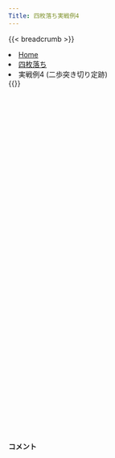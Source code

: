 ```yaml
---
Title: 四枚落ち実戦例4
---
```

{{< breadcrumb >}}
  <li class="breadcrumb-item"><a href="/shogi-beginners/">Home</a></li>
  <li class="breadcrumb-item"><a href="/shogi-beginners/4mai/">四枚落ち</a></li>
  <li class="breadcrumb-item active" aria-current="page">実戦例4 (二歩突き切り定跡)</li>
{{</ breadcrumb >}}
<div class="row pt-3">
  <div class="col-sm" tabindex="-1">
    <script id="example-kif" type="text/plain">
手合割：四枚落ち
下手：上手
上手：下手
手数----指手---------消費時間--
*<ruby>二歩<rt>にふ</rt></ruby><ruby>突<rt>つ</rt></ruby><ruby>切<rt>き</rt></ruby>りの<ruby>勝<rt>か</rt></ruby>ち<ruby>方<rt>かた</rt></ruby>をおぼえましょう。
*<div class="text-center"><img class="img-fluid pt-3 w-50" src="/shogi-beginners/img/cat25.webp"></div>
   1 ３二金(41)
*<ruby>二歩<rt>にふ</rt></ruby><ruby>突<rt>つ</rt></ruby>き<ruby>切<rt>き</rt></ruby>りは<ruby>二枚<rt>にまい</rt></ruby><ruby>落<rt>お</rt></ruby>ちの<ruby>定跡<rt>じょうせき</rt></ruby>ですが、<ruby>四枚<rt>よんまい</rt></ruby><ruby>落<rt>お</rt></ruby>ちにも<ruby>使<rt>つか</rt></ruby>えます。
*<ruby>力将棋<rt>ちからしょうぎ</rt></ruby>の<ruby>得意<rt>とくい</rt></ruby>な<ruby>子<rt>こ</rt></ruby>はためしてみるといいかも<ruby>知<rt>し</rt></ruby>れません。<ruby>左端<rt>ひだりはし</rt></ruby><ruby>攻<rt>せ</rt></ruby>めよりは<ruby>指<rt>さ</rt></ruby>しやすいです。
   2 ７六歩(77)
   3 ６二銀(71)
   4 ４六歩(47)
   5 ５四歩(53)
   6 ４五歩(46)
*すぐに☗<ruby>４五<rt>よんごー</rt></ruby><ruby>歩<rt>ふ</rt></ruby>まで<ruby>突<rt>つ</rt></ruby>いて、☖<ruby>４四<rt>よんよん</rt></ruby><ruby>歩<rt>ふ</rt></ruby>と<ruby>角道<rt>かくみち</rt></ruby>を<ruby>止<rt>と</rt></ruby>められないようにします。
   7 ５三銀(62)
   8 ４八銀(39)
   9 ７二金(61)
  10 ４七銀(48)
*<ruby>有名<rt>ゆうめい</rt></ruby>な<ruby>駒組<rt>こまぐ</rt></ruby>みとは<ruby>少<rt>すこ</rt></ruby>し<ruby>異<rt>こと</rt></ruby>なる<ruby>手順<rt>てじゅん</rt></ruby>です。☗<ruby>４五<rt>よんごー</rt></ruby><ruby>歩<rt>ふ</rt></ruby>の<ruby>後<rt>あと</rt></ruby>に☗<ruby>４七銀<rt>よんななぎん</rt></ruby>を<ruby>急<rt>いそ</rt></ruby>いだほうが☖<ruby>５五<rt>ごーごー</rt></ruby><ruby>歩<rt>ふ</rt></ruby>から<ruby>力戦<rt>りきせん</rt></ruby>になった<ruby>時<rt>とき</rt></ruby>に<ruby>対処<rt>たいしょ</rt></ruby>しやすいです。
  11 ５二玉(51)
  12 ３六歩(37)
  13 ７四歩(73)
  14 ３五歩(36)
*どこかのタイミングで☗<ruby>３四<rt>さんよん</rt></ruby><ruby>歩<rt>ふ</rt></ruby>をねらいます。
  15 ２二銀(31)
  16 ３八飛(28)
*いつでも☗<ruby>３四<rt>さんよん</rt></ruby><ruby>歩<rt>ふ</rt></ruby>から<ruby>攻<rt>せ</rt></ruby>められるようにしておきましょう。
  17 ６四歩(63)
  18 ７八金(69)
  19 ６三玉(52)
  20 ６九玉(59)
  21 ７三金(72)
  22 ５八金(49)
  23 ６五歩(64)
  24 ６八銀(79)
*ここまでの<ruby>手順<rt>てじゅん</rt></ruby>と<ruby>形<rt>かたち</rt></ruby>をよくおぼえてください。<ruby>上手<rt>うわて</rt></ruby>の<ruby>金銀桂<rt>きんぎんけい</rt></ruby>はまったく<ruby>動<rt>うご</rt></ruby>けない<ruby>形<rt>かたち</rt></ruby>になっており、<ruby>下手<rt>したて</rt></ruby>が<ruby>勝<rt>か</rt></ruby>ちやすいです。
  25 ６四金(73)
  26 ３四歩(35)
*<ruby>玉<rt>ぎょく</rt></ruby>を<ruby>囲<rt>かこ</rt></ruby>って<ruby>強<rt>つよ</rt></ruby>い<ruby>戦<rt>たたか</rt></ruby>いができるようになったら<ruby>攻<rt>せ</rt></ruby>めていきましょう。
  27 同　歩(33)
  28 同　飛(38)
  29 ３三歩打
  30 ３六飛(34)
  31 ７三桂(81)
  32 ３七桂(29)
  33 ８四歩(83)
  34 ４六銀(47)
  35 ９四歩(93)
  36 ９六歩(97)
  37 ８五歩(84)
  38 ９五歩(96)
*<ruby>四枚<rt>よんまい</rt></ruby><ruby>落<rt>お</rt></ruby>ちならではの<ruby>攻<rt>せ</rt></ruby>めです。
  39 同　歩(94)
*<ruby>問題<rt>もんだい</rt></ruby>: <ruby>次<rt>つぎ</rt></ruby>の<ruby>手<rt>て</rt></ruby>を<ruby>考<rt>かんが</rt></ruby>えてみましょう。
*<div><img class="img-fluid" src="/shogi-beginners/img/cat2.webp"></div>
  40 ９四歩打
*<ruby>香<rt>きょう</rt></ruby>は<ruby>守<rt>まも</rt></ruby>り<ruby>駒<rt>ごま</rt></ruby>でもあるため、<ruby>垂<rt>た</rt></ruby>れ<ruby>歩<rt>ふ</rt></ruby>のほうが<ruby>厳<rt>きび</rt></ruby>しいです。
  41 ７五歩(74)
  42 ９三歩成(94)
*☗<ruby>同歩<rt>どうふ</rt></ruby>でもいいですが、<ruby>上手<rt>うわて</rt></ruby>の<ruby>攻<rt>せ</rt></ruby>めが<ruby>少<rt>すこ</rt></ruby>し<ruby>早<rt>はや</rt></ruby>くなるので、と<ruby>金<rt>きん</rt></ruby><ruby>作<rt>つく</rt></ruby>りを<ruby>急<rt>いそ</rt></ruby>いだほうがわかりやすいです。
  43 ７六歩(75)
  44 ８三と(93)
  45 ７五金(64)
*<ruby>問題<rt>もんだい</rt></ruby>: <ruby>次<rt>つぎ</rt></ruby>の<ruby>手<rt>て</rt></ruby>を<ruby>考<rt>かんが</rt></ruby>えてみましょう。
*<div><img class="img-fluid" src="/shogi-beginners/img/cat2.webp"></div>
  46 ３五銀(46)
*<ruby>左右<rt>さゆう</rt></ruby>から<ruby>挟<rt>はさ</rt></ruby>み<ruby>撃<rt>う</rt></ruby>ちにする☗<ruby>３五銀<rt>さんごーぎん</rt></ruby>がわかりやすいです。
  47 ８六歩(85)
  48 同　歩(87)
  49 ３四歩(33)
  50 同　銀(35)
  51 ３三歩打
  52 ２五銀(34)
  53 ４二金(32)
*<ruby>問題<rt>もんだい</rt></ruby>: <ruby>次<rt>つぎ</rt></ruby>の<ruby>手<rt>て</rt></ruby>を<ruby>考<rt>かんが</rt></ruby>えてみましょう。
*<div><img class="img-fluid" src="/shogi-beginners/img/cat2.webp"></div>
  54 ７七歩打
*<ruby>右<rt>みぎ</rt></ruby>から<ruby>攻<rt>せ</rt></ruby>めるより、<ruby>左<rt>ひだり</rt></ruby>から<ruby>攻<rt>せ</rt></ruby>めるほうがわかりやすいです。
  55 同　歩成(76)
  56 同　銀(68)
  57 ６四銀(53)
  58 ８四と(83)
  59 ６六歩(65)
*さまざまな<ruby>勝<rt>か</rt></ruby>ち<ruby>方<rt>かた</rt></ruby>がありますが、なるべく<ruby>駒<rt>こま</rt></ruby>を<ruby>渡<rt>わた</rt></ruby>さない<ruby>変化<rt>へんか</rt></ruby>がわかりやすいです。
  60 同　歩(67)
  61 ７六歩打
  62 ６八銀(77)
  63 ８三歩打
  64 同　と(84)
  65 ７四金(75)
  66 ６七銀(68)
  67 ７五銀(64)
*<ruby>問題<rt>もんだい</rt></ruby>: <ruby>次<rt>つぎ</rt></ruby>の<ruby>手<rt>て</rt></ruby>を<ruby>考<rt>かんが</rt></ruby>えてみましょう。
*<div><img class="img-fluid" src="/shogi-beginners/img/cat2.webp"></div>
  68 ７二歩打
*<ruby>攻<rt>せ</rt></ruby>めが<ruby>切<rt>き</rt></ruby>れなければいいので、と<ruby>金<rt>きん</rt></ruby>を<ruby>増<rt>ふ</rt></ruby>やすのがわかりやすいです。
  69 ８六銀(75)
  70 ８七歩打
  71 ７五銀(86)
*<ruby>問題<rt>もんだい</rt></ruby>: <ruby>次<rt>つぎ</rt></ruby>の<ruby>手<rt>て</rt></ruby>を<ruby>考<rt>かんが</rt></ruby>えてみましょう。
*<div><img class="img-fluid" src="/shogi-beginners/img/cat2.webp"></div>
  72 ７一歩成(72)
*<ruby>桂<rt>けい</rt></ruby>を<ruby>取<rt>と</rt></ruby>るよりと<ruby>金<rt>きん</rt></ruby>で<ruby>切<rt>き</rt></ruby>れない<ruby>攻<rt>せ</rt></ruby>めの<ruby>形<rt>かたち</rt></ruby>を<ruby>作<rt>つく</rt></ruby>るほうが<ruby>大切<rt>たいせつ</rt></ruby>です。
  73 ８五桂(73)
  74 ７二と(71)
  75 ５二玉(63)
  76 ７三と(83)
  77 ８四金(74)
  78 ６二と(72)
  79 ４一玉(52)
  80 ６三と(73)
  81 ６一歩打
  82 同　と(62)
  83 ９六歩(95)
  84 同　香(99)
  85 ３一銀(22)
  86 ６二と(61)
  87 ３二玉(41)
  88 ５二と(62)
  89 ５五歩(54)
  90 ４二と(52)
  91 同　銀(31)
  92 ５二と(63)
  93 ３一銀(42)
*<ruby>問題<rt>もんだい</rt></ruby>: <ruby>次<rt>つぎ</rt></ruby>の<ruby>手<rt>て</rt></ruby>を<ruby>考<rt>かんが</rt></ruby>えてみましょう。
*<div><img class="img-fluid" src="/shogi-beginners/img/cat2.webp"></div>
  94 ３四歩打
*☖<ruby>同歩<rt>どうふ</rt></ruby>には☗<ruby>３三<rt>さんさん</rt></ruby><ruby>歩打<rt>ふうち</rt></ruby>が<ruby>厳<rt>きび</rt></ruby>しく、<ruby>上手<rt>うわて</rt></ruby>は<ruby>受<rt>う</rt></ruby>けなしです。
  95 ６八歩打
  96 同　玉(69)
  97 ２二玉(32)
  98 ３三歩成(34)
  99 同　桂(21)
 100 ３四銀(25)
 101 １二玉(22)
 102 ３三銀成(34)
 103 ７七桂成(85)
 104 同　桂(89)
 105 同　歩成(76)
 106 同　角(88)
 107 ７六桂打
 108 ５九玉(68)
 109 ６八桂成(76)
 110 同　玉(59)
 111 ３二歩打
 112 同　成銀(33)
 113 １四歩(13)
 114 ２五桂(37)
 115 ５六歩(55)
 116 ２四桂打
 117 同　歩(23)
 118 １三金打
 119 １一玉(12)
 120 ２三桂打
 121 投了
*<a href="/shogi-beginners/4mai/example5/">
*<ruby>次<rt>つぎ</rt></ruby>の<ruby>棋譜<rt>きふ</rt></ruby>を<ruby>見<rt>み</rt></ruby>よう！
*<div class="text-center"><img class="img-fluid pt-3 w-50" src="/shogi-beginners/img/cat1.webp"></div></a>
まで120手で下手の勝ち
    </script>
    <svg id="example" class="board" xmlns="http://www.w3.org/2000/svg" viewBox="0,0,400,540"></svg>
  </div>
  <div class="col-sm">
    <h4 class="pt-3">コメント</h4>
    <div id="comment"></div>
  </div>
</div>
